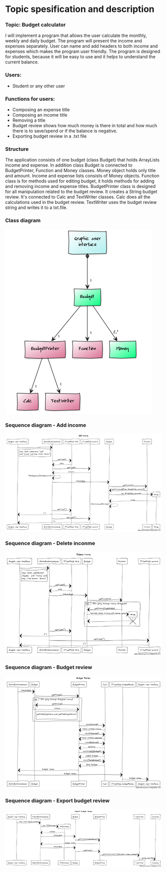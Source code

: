 # Topic spesification and description

### Topic: Budget calculator

I will implement a program that allows the user calculate the monthly, weekly and daily budget. The program will present the income and expenses separately. User can name and add headers to both income and expenses which makes the program user friendly. The program is designed for students, because it will be easy to use and it helps to understand the current balance.

### Users:

- Student or any other user

### Functions for users:

- Composing an expense title
- Composing an income title
- Removing a title
- Budget review shows how much money is there in total and how much there is to save/spend or if the balance is negative.
- Exporting budget review in a .txt file


### Structure

The application consists of one budget (class Budget) that holds ArrayLists income and expense. In addition class Budget is connected to BudgetPrinter, Function and Money classes. 
Money object holds only title and amount. Income and expense lists consists of Money objects. 
Function class is for methods used for editing budget, it holds methods for adding and removing income and expense titles. 
BudgetPrinter class is designed for all manipulation related to the budget review. It creates a String budget review. It's connected to Calc and TextWriter classes. 
Calc does all the calculations used in the budget review. 
TextWriter uses the budget review string and writes it to a txt.file.

### Class diagram

![Class diagram](/documentation/ClassDiagram.png)

### Sequence diagram - Add income

![Sequence diagram](/documentation/sequenceDiagramAddIncome.png)

### Sequence diagram - Delete inconme

![Sequence diagram](/documentation/sequenceDiagramDeleteIncome.png)

### Sequence diagram - Budget review

![Sequence diagram](/documentation/sequenceDiagramBudgetReview.png)

### Sequence diagram - Export budget review

![Sequence diagram](/documentation/sequenceDiagramExportBudgetReview.png)
